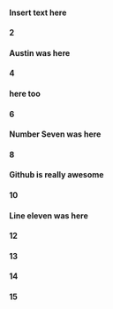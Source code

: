 #### Insert text here
#### 2
#### Austin was here
#### 4
#### here too
#### 6
#### Number Seven was here
#### 8
#### Github is really awesome
#### 10
#### Line eleven was here
#### 12
#### 13
#### 14
#### 15